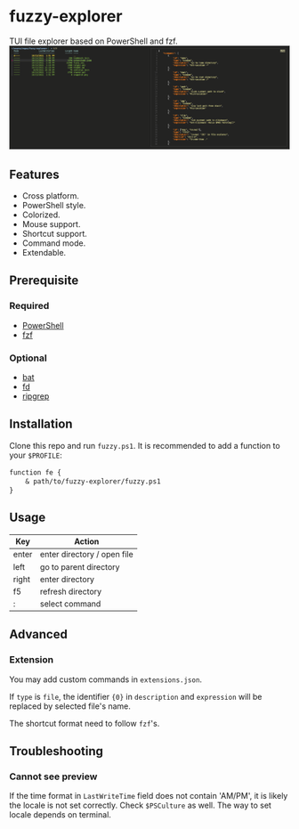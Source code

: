 # fuzzy-explorer
TUI file explorer based on PowerShell and fzf.
![snapshot](snapshot.png)

## Features
* Cross platform.
* PowerShell style.
* Colorized.
* Mouse support.
* Shortcut support.
* Command mode.
* Extendable.

## Prerequisite
### Required
* [PowerShell](https://github.com/PowerShell/PowerShell)
* [fzf](https://github.com/junegunn/fzf)

### Optional
* [bat](https://github.com/sharkdp/bat)
* [fd](https://github.com/sharkdp/fd)
* [ripgrep](https://github.com/BurntSushi/ripgrep)

## Installation
Clone this repo and run `fuzzy.ps1`.
It is recommended to add a function to your `$PROFILE`:
```
function fe {
    & path/to/fuzzy-explorer/fuzzy.ps1
}
```

## Usage
Key   | Action
----- | ------
enter | enter directory / open file
left  | go to parent directory
right | enter directory
f5    | refresh directory
:     | select command

## Advanced
### Extension
You may add custom commands in `extensions.json`.

If `type` is `file`, the identifier `{0}` in `description` and `expression` will be replaced by selected file's name.

The shortcut format need to follow `fzf`'s.

## Troubleshooting
### Cannot see preview
If the time format in `LastWriteTime` field does not contain 'AM/PM', it is likely the locale is not set correctly. Check `$PSCulture` as well. The way to set locale depends on terminal.
